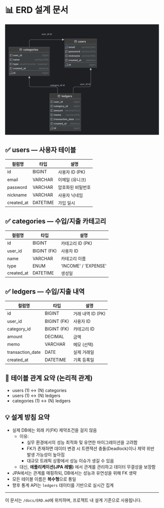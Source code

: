 # 📊 ERD 설계 문서

![ERD Diagram](./images/erd.png)

## ✅ users — 사용자 테이블

| 컬럼명         | 타입       | 설명          |
| ----------- | -------- | ----------- |
| id          | BIGINT   | 사용자 ID (PK) |
| email       | VARCHAR  | 이메일 (유니크)   |
| password    | VARCHAR  | 암호화된 비밀번호   |
| nickname    | VARCHAR  | 사용자 닉네임     |
| created_at  | DATETIME | 가입 일시       |

## ✅ categories — 수입/지출 카테고리

| 컬럼명         | 타입          | 설명                   |
| ----------- | ----------- | -------------------- |
| id          | BIGINT      | 카테고리 ID (PK)         |
| user_id     | BIGINT (FK) | 사용자 ID               |
| name        | VARCHAR     | 카테고리 이름              |
| type        | ENUM        | 'INCOME' / 'EXPENSE' |
| created_at  | DATETIME    | 생성일                  |

## ✅ ledgers — 수입/지출 내역

| 컬럼명           | 타입          | 설명                |
| ---------------- | ------------- | ----------------- |
| id               | BIGINT        | 거래 내역 ID (PK)     |
| user_id          | BIGINT (FK)   | 사용자 ID           |
| category_id      | BIGINT (FK)   | 카테고리 ID          |
| amount           | DECIMAL       | 금액                |
| memo             | VARCHAR       | 메모 (선택)           |
| transaction_date | DATE          | 실제 거래일           |
| created_at       | DATETIME      | 기록 등록일           |

## 🔗 테이블 관계 요약 (논리적 관계)

- users (1) ↔ (N) categories
- users (1) ↔ (N) ledgers
- categories (1) ↔ (N) ledgers

## 💡 설계 방침 요약

- 실제 DB에는 외래 키(FK) 제약조건을 걸지 않음
    - 이유:
      - 실무 환경에서의 성능 최적화 및 유연한 마이그레이션을 고려함
      - FK가 존재하면 데이터 변경 시 트랜잭션 충돌(Deadlock)이나 제약 위반 발생 가능성이 높아짐
      - 대규모 트래픽 상황에서 성능 이슈가 생길 수 있음
    - 대신, **애플리케이션(JPA 레벨)** 에서 관계를 관리하고 데이터 무결성을 보장함
- JPA에서는 관계를 매핑하되, DB에서는 성능과 유연성을 위해 FK 생략
- 모든 테이블 이름은 **복수형**으로 통일
- 향후 통계 API는 `ledgers` 데이터를 기반으로 실시간 집계

---

이 문서는 `/docs/ERD.md`에 위치하며, 프로젝트 내 설계 기준으로 사용됩니다.

